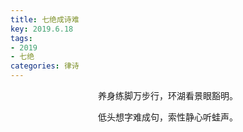 ```yaml
---
title: 七绝成诗难
key: 2019.6.18
tags: 
- 2019
- 七绝
categories: 律诗
---
```


<p align="center">养身练脚万步行，环湖看景眼豁明。
</p>
<p align="center">低头想字难成句，索性静心听蛙声。
</p>
